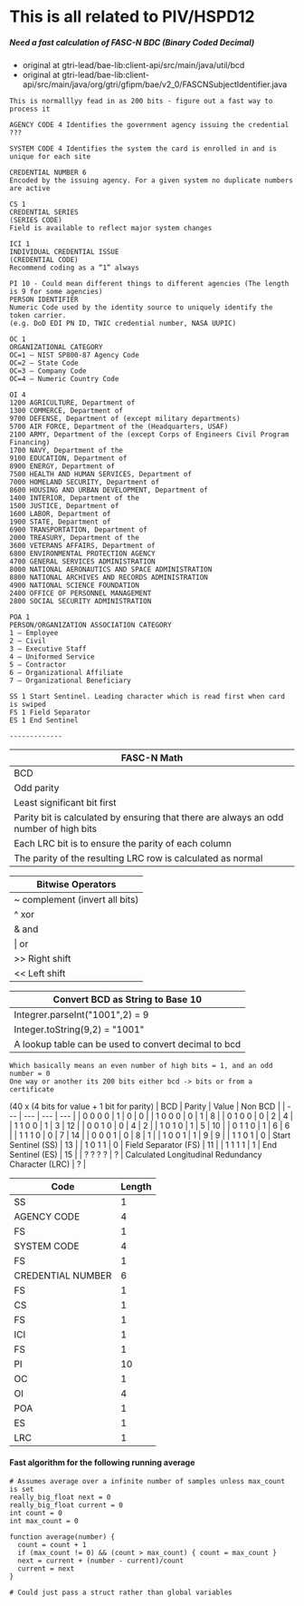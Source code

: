 # This is all related to PIV/HSPD12

##### Need a fast calculation of FASC-N BDC (Binary Coded Decimal)

- original at gtri-lead/bae-lib:client-api/src/main/java/util/bcd
- original at gtri-lead/bae-lib:client-api/src/main/java/org/gtri/gfipm/bae/v2_0/FASCNSubjectIdentifier.java

```
This is normalllyy fead in as 200 bits - figure out a fast way to process it

AGENCY CODE 4 Identifies the government agency issuing the credential
???

SYSTEM CODE 4 Identifies the system the card is enrolled in and is unique for each site

CREDENTIAL NUMBER 6
Encoded by the issuing agency. For a given system no duplicate numbers are active

CS 1
CREDENTIAL SERIES
(SERIES CODE)
Field is available to reflect major system changes

ICI 1
INDIVIDUAL CREDENTIAL ISSUE
(CREDENTIAL CODE)
Recommend coding as a “1” always

PI 10 - Could mean different things to different agencies (The length is 9 for some agencies)
PERSON IDENTIFIER
Numeric Code used by the identity source to uniquely identify the token carrier.
(e.g. DoD EDI PN ID, TWIC credential number, NASA UUPIC)

OC 1
ORGANIZATIONAL CATEGORY
OC=1 – NIST SP800-87 Agency Code
OC=2 – State Code
OC=3 – Company Code
OC=4 – Numeric Country Code

OI 4
1200 AGRICULTURE, Department of
1300 COMMERCE, Department of
9700 DEFENSE, Department of (except military departments)
5700 AIR FORCE, Department of the (Headquarters, USAF)
2100 ARMY, Department of the (except Corps of Engineers Civil Program Financing)
1700 NAVY, Department of the
9100 EDUCATION, Department of
8900 ENERGY, Department of
7500 HEALTH AND HUMAN SERVICES, Department of
7000 HOMELAND SECURITY, Department of
8600 HOUSING AND URBAN DEVELOPMENT, Department of
1400 INTERIOR, Department of the
1500 JUSTICE, Department of
1600 LABOR, Department of
1900 STATE, Department of
6900 TRANSPORTATION, Department of
2000 TREASURY, Department of the
3600 VETERANS AFFAIRS, Department of
6800 ENVIRONMENTAL PROTECTION AGENCY
4700 GENERAL SERVICES ADMINISTRATION
8000 NATIONAL AERONAUTICS AND SPACE ADMINISTRATION
8800 NATIONAL ARCHIVES AND RECORDS ADMINISTRATION
4900 NATIONAL SCIENCE FOUNDATION
2400 OFFICE OF PERSONNEL MANAGEMENT
2800 SOCIAL SECURITY ADMINISTRATION

POA 1
PERSON/ORGANIZATION ASSOCIATION CATEGORY
1 – Employee
2 – Civil
3 – Executive Staff
4 – Uniformed Service
5 – Contractor
6 – Organizational Affiliate
7 – Organizational Beneficiary

SS 1 Start Sentinel. Leading character which is read first when card is swiped
FS 1 Field Separator
ES 1 End Sentinel

-------------
```

| FASC-N Math                                                                           |
| ------------------------------------------------------------------------------------- |
| BCD                                                                                   |
| Odd parity                                                                            |
| Least significant bit first                                                           |
| Parity bit is calculated by ensuring that there are always an odd number of high bits |
| Each LRC bit is to ensure the parity of each column                                   |
| The parity of the resulting LRC row is calculated as normal                           |

| Bitwise Operators              |
| ------------------------------ |
| ~ complement (invert all bits) |
| ^ xor                          |
| & and                          |
| \| or                          |
| >> Right shift                 |
| << Left shift                  |

| Convert BCD as String to Base 10                     |
| ---------------------------------------------------- |
| Integrer.parseInt("1001",2) = 9                      |
| Integer.toString(9,2) = "1001"                       |
| A lookup table can be used to convert decimal to bcd |

```
Which basically means an even number of high bits = 1, and an odd number = 0
One way or another its 200 bits either bcd -> bits or from a certificate
```

(40 x (4 bits for value + 1 bit for parity)
| BCD | Parity | Value | Non BCD |
| --- | --- | --- | --- |
| 0 0 0 0 | 1 | 0 | 0 |
| 1 0 0 0 | 0 | 1 | 8 |
| 0 1 0 0 | 0 | 2 | 4 |
| 1 1 0 0 | 1 | 3 | 12 |
| 0 0 1 0 | 0 | 4 | 2 |
| 1 0 1 0 | 1 | 5 | 10 |
| 0 1 1 0 | 1 | 6 | 6 |
| 1 1 1 0 | 0 | 7 | 14 |
| 0 0 0 1 | 0 | 8 | 1 |
| 1 0 0 1 | 1 | 9 | 9 |
| 1 1 0 1 | 0 | Start Sentinel (SS) | 13 |
| 1 0 1 1 | 0 | Field Separator (FS) | 11 |
| 1 1 1 1 | 1 | End Sentinel (ES) | 15 |
| ? ? ? ? | ? | Calculated Longitudinal Redundancy Character (LRC) | ? |

| Code              | Length |
| ----------------- | ------ |
| SS                | 1      |
| AGENCY CODE       | 4      |
| FS                | 1      |
| SYSTEM CODE       | 4      |
| FS                | 1      |
| CREDENTIAL NUMBER | 6      |
| FS                | 1      |
| CS                | 1      |
| FS                | 1      |
| ICI               | 1      |
| FS                | 1      |
| PI                | 10     |
| OC                | 1      |
| OI                | 4      |
| POA               | 1      |
| ES                | 1      |
| LRC               | 1      |

#### Fast algorithm for the following running average

```
# Assumes average over a infinite number of samples unless max_count is set
really_big_float next = 0
really_big_float current = 0
int count = 0
int max_count = 0

function average(number) {
  count = count + 1
  if (max_count != 0) && (count > max_count) { count = max_count }
  next = current + (number - current)/count
  current = next
}

# Could just pass a struct rather than global variables
```
